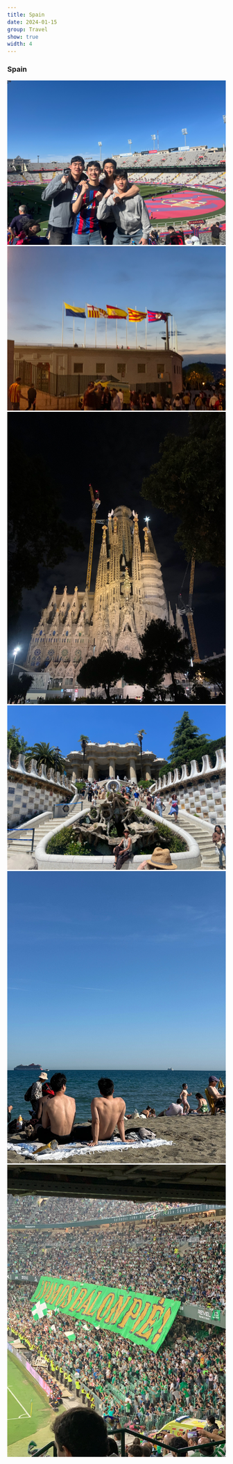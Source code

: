 ```yaml
---
title: Spain
date: 2024-01-15
group: Travel
show: true
width: 4
---
```


### Spain

<div class="scroll-gallery-rect">
  <img src="/assets/images/spain1.jpg" alt="Spain 1"/>
  <img src="/assets/images/spain2.jpg" alt="Spain 2"/>
  <img src="/assets/images/spain3.jpg" alt="Spain 3"/>
  <img src="/assets/images/spain4.jpg" alt="Spain 4"/>
  <img src="/assets/images/spain5.jpg" alt="Spain 5"/>
  <img src="/assets/images/spain6.jpg" alt="Spain 6"/>
</div>
